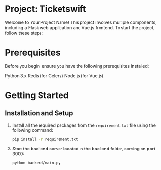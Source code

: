 # Project: Ticketswift
Welcome to Your Project Name! This project involves multiple components, including a Flask web application and Vue.js frontend. To start the project, follow these steps:

# Prerequisites
Before you begin, ensure you have the following prerequisites installed:

Python 3.x
Redis (for Celery)
Node.js (for Vue.js)

# Getting Started

## Installation and Setup

1. Install all the required packages from the `requirement.txt` file using the following command:
   ```bash
   pip install -r requirement.txt

2. Start the backend server located in the backend folder, serving on port 3000:
   ```bash
   python backend/main.py
